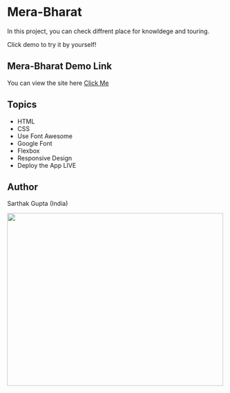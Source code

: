 # Mera-Bharat

In this project, you can check diffrent  place for knowldege and touring.


Click demo to try it by yourself!

## Mera-Bharat Demo Link

You can view the site here
[Click Me](https://vermillion-quokka-8d5d39.netlify.app)

## Topics

- HTML
- CSS
- Use Font Awesome
- Google Font
- Flexbox
- Responsive Design
- Deploy the App LIVE



## Author

Sarthak Gupta (India)

<img src="https://avatars.githubusercontent.com/u/112719855?s=400&u=a2792bb7fab456f84f008135cb71dce494c0de00&v=4"  width= 500px height= 400px>